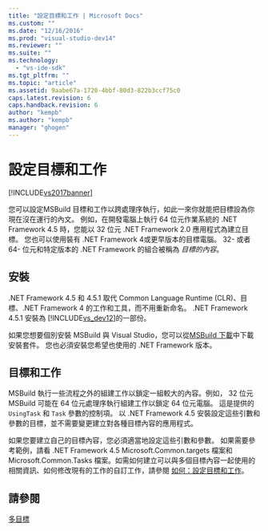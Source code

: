 ```yaml
---
title: "設定目標和工作 | Microsoft Docs"
ms.custom: ""
ms.date: "12/16/2016"
ms.prod: "visual-studio-dev14"
ms.reviewer: ""
ms.suite: ""
ms.technology: 
  - "vs-ide-sdk"
ms.tgt_pltfrm: ""
ms.topic: "article"
ms.assetid: 9aabe67a-1720-4bbf-80d3-822b3ccf75c0
caps.latest.revision: 6
caps.handback.revision: 6
author: "kempb"
ms.author: "kempb"
manager: "ghogen"
---
```

# 設定目標和工作
[!INCLUDE[vs2017banner](../code-quality/includes/vs2017banner.md)]

您可以設定MSBuild 目標和工作以跨處理序執行，如此一來你就能把目標設為你現在沒在運行的內文。  例如，在開發電腦上執行 64 位元作業系統的 .NET Framework 4.5 時，您能以 32 位元 .NET Framework 2.0 應用程式為建立目標。  您也可以使用裝有 .NET Framework 4或更早版本的目標電腦。  32\- 或者 64\- 位元和特定版本的 .NET Framework 的組合被稱為 *目標的內容*。  
  
## 安裝  
 .NET Framework 4.5 和 4.5.1 取代 Common Language Runtime \(CLR\)、目標、.NET Framework 4 的工作和工具，而不用重新命名。  .NET Framework 4.5.1 安裝為 [!INCLUDE[vs_dev12](../data-tools/includes/vs_dev12_md.md)]的一部份。  
  
 如果您想要個別安裝 MSBuild 與 Visual Studio，您可以從[MSBuild 下載](http://go.microsoft.com/fwlink/?LinkId=309745)中下載安裝套件。  您也必須安裝您希望也使用的 .NET Framework 版本。  
  
## 目標和工作  
 MSBuild 執行一些流程之外的組建工作以鎖定一組較大的內容。例如， 32 位元 MSBuild 可能在 64 位元處理序執行組建工作以鎖定 64 位元電腦。  這是提供的 `UsingTask` 和 `Task` 參數的控制項。  以 .NET Framework 4.5 安裝設定這些引數和參數的目標，並不需要變更建立對各種目標內容的應用程式。  
  
 如果您要建立自己的目標內容，您必須適當地設定這些引數和參數。  如果需要參考範例，請看 .NET Framework 4.5 Microsoft.Common.targets 檔案和 Microsoft.Common.Tasks 檔案。如需如何建立可以與多個目標內容一起使用的相關資訊、如何修改現有的工作的自訂工作，請參閱 [如何：設定目標和工作](../msbuild/how-to-configure-targets-and-tasks.md)。  
  
## 請參閱  
 [多目標](../msbuild/msbuild-multitargeting-overview.md)